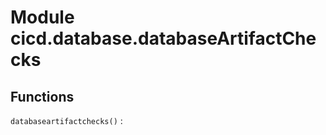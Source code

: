 Module cicd.database.databaseArtifactChecks
===========================================

Functions
---------

    
`databaseartifactchecks()`
: